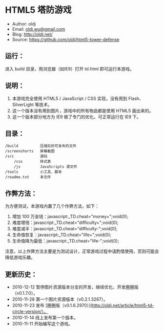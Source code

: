 HTML5 塔防游戏
==================================================

 * Author: oldj
 * Email: oldj.wu@gmail.com
 * Blog: http://oldj.net/
 * Source: https://github.com/oldj/html5-tower-defense


 运行：
----------

进入 build 目录，用浏览器（如IE9）打开 td.html 即可运行本游戏。


 说明：
----------

 1. 本游戏完全使用 HTML5 / JavaScript / CSS 实现，没有用到 Flash、SilverLight 等技术。
 2. 这一个版本没有用到图片，游戏中的所有物品都是使用 HTML5 画出来的。
 3. 这一个版本部分地方为 IE9 做了专门的优化，可正常运行在 IE9 下。


 目录：
----------

    /build          压缩后的可发布的文件
    /screenshorts   屏幕截图
    /src            源码
        /css        样式表
        /js         JavaScripts 源文件
    /tools          小工具、脚本
    /readme.txt     本文件


 作弊方法：
----------

为方便测试，本游戏内置了几个作弊方法，如下：

 1. 增加 100 万金钱：javascript:_TD.cheat="money+";void(0);
 2. 难度增倍：javascript:_TD.cheat="difficulty+";void(0);
 3. 难度减半：javascript:_TD.cheat="difficulty-";void(0);
 4. 生命值恢复：javascript:_TD.cheat="life+";void(0);
 5. 生命值降为最低：javascript:_TD.cheat="life-";void(0);

注意，以上作弊方法主要是为测试设计，正常游戏过程中请酌情使用，否则可能会降低游戏乐趣。


 更新历史：
----------

 - 2010-12-12 暂停图片资源版本分支的开发，继续优化、开发圈圈版（v0.1.7.0）。
 - 2010-11-28 第一个图片资源版本（v0.2.1.3267）。
 - 2010-11-23 发布 [圈圈版（v0.1.6.2970）](http://oldj.net/article/html5-td-circle-version/）。
 - 2010-11-14 线上发布第一个版本。
 - 2010-11-11 开始编写这个游戏。
